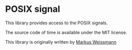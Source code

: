 # POSIX signal

This library provides access to the POSIX signals.

The source code of time is available under the MIT license.

This library is originally written by [Markus Weissmann](http://www.mweissmann.de/)
